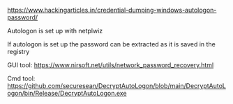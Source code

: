 
https://www.hackingarticles.in/credential-dumping-windows-autologon-password/

Autologon is set up with netplwiz

If autologon is set up the password can be extracted as it is saved in the registry

GUI tool: https://www.nirsoft.net/utils/network_password_recovery.html

Cmd tool: https://github.com/securesean/DecryptAutoLogon/blob/main/DecryptAutoLogon/bin/Release/DecryptAutoLogon.exe

